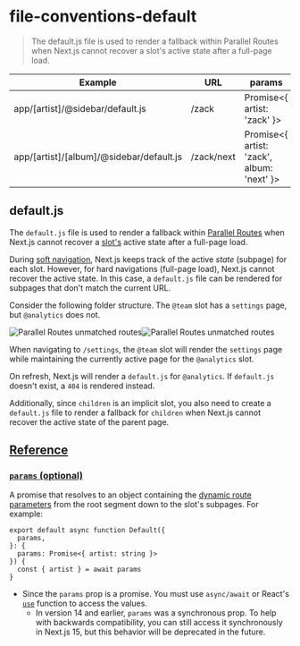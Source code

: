 # file-conventions-default

> The default.js file is used to render a fallback within Parallel Routes when Next.js cannot recover a slot's active state after a full-page load.

| Example                                  | URL        | params                                     |
| ---------------------------------------- | ---------- | ------------------------------------------ |
| app/[artist]/@sidebar/default.js         | /zack      | Promise<{ artist: 'zack' }>                |
| app/[artist]/[album]/@sidebar/default.js | /zack/next | Promise<{ artist: 'zack', album: 'next' }> |

## default.js

The `default.js` file is used to render a fallback within [Parallel Routes](/docs/app/building-your-application/routing/parallel-routes) when Next.js cannot recover a [slot's](about:/docs/app/building-your-application/routing/parallel-routes#slots) active state after a full-page load.

During [soft navigation](about:/docs/app/building-your-application/routing/linking-and-navigating#5-soft-navigation), Next.js keeps track of the active _state_ (subpage) for each slot. However, for hard navigations (full-page load), Next.js cannot recover the active state. In this case, a `default.js` file can be rendered for subpages that don't match the current URL.

Consider the following folder structure. The `@team` slot has a `settings` page, but `@analytics` does not.

![Parallel Routes unmatched routes](/_next/image?url=https%3A%2F%2Fh8DxKfmAPhn8O0p3.public.blob.vercel-storage.com%2Fdocs%2Flight%2Fparallel-routes-unmatched-routes.png&w=3840&q=75)![Parallel Routes unmatched routes](/_next/image?url=https%3A%2F%2Fh8DxKfmAPhn8O0p3.public.blob.vercel-storage.com%2Fdocs%2Fdark%2Fparallel-routes-unmatched-routes.png&w=3840&q=75)

When navigating to `/settings`, the `@team` slot will render the `settings` page while maintaining the currently active page for the `@analytics` slot.

On refresh, Next.js will render a `default.js` for `@analytics`. If `default.js` doesn't exist, a `404` is rendered instead.

Additionally, since `children` is an implicit slot, you also need to create a `default.js` file to render a fallback for `children` when Next.js cannot recover the active state of the parent page.

## [Reference](#reference)

### [`params` (optional)](#params-optional)

A promise that resolves to an object containing the [dynamic route parameters](/docs/app/building-your-application/routing/dynamic-routes) from the root segment down to the slot's subpages. For example:

    export default async function Default({
      params,
    }: {
      params: Promise<{ artist: string }>
    }) {
      const { artist } = await params
    }

*   Since the `params` prop is a promise. You must use `async/await` or React's [`use`](https://react.dev/reference/react/use) function to access the values.
    *   In version 14 and earlier, `params` was a synchronous prop. To help with backwards compatibility, you can still access it synchronously in Next.js 15, but this behavior will be deprecated in the future.
